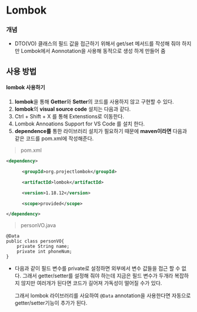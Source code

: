 # Lombok

### 개념

- DTO(VO) 클래스의 필드 값을 접근하기 위해서  get/set 메서드를 작성해 줘야 하지만 Lombok에서 Aonnotation을 사용해 동적으로 생성 하게 만들어 줌



## 사용 방법

#### lombok 사용하기

1. **lombok**을 통해 **Getter**와 **Setter**의 코드를 사용하지 않고 구현할 수 있다.
2. **lombok**의 **visual source code** 설치는 다음과 같다.
3. Ctrl + Shift + X 를 통해 Extenstions로 이동한다.
4. Lombok Annoations Support for VS Code 를 설치 한다.
5. **dependence를** 통한 라이브러리 설치가 필요하기 때문에 **maven이라면** 다음과 같은 코드를 pom.xml에 작성해준다.

> pom.xml

```xml
<dependency>

      <groupId>org.projectlombok</groupId>

	  <artifactId>lombok</artifactId>

      <version>1.18.12</version>

      <scope>provided</scope>

</dependency>
```

> personVO.java

```
@Data
public class personVO{
	private String name;
	private int phoneNum;
}
```

- 다음과 같이  필드 변수를 private로 설정하면 외부에서 변수 값들을 접근 할 수 없다. 그래서 getter/setter를 설정해 줘야 하는데 지금은 필드 변수가 두개라 복잡하지 않지만 여러개가 된다면 코드가 길어져 가독성이 떨어질 수가 있다.

  그래서 lombok 라이브러리를 사요하여 `@Data` annotation을 사용한다면 자동으로 getter/setter기능이 추가가 된다.
